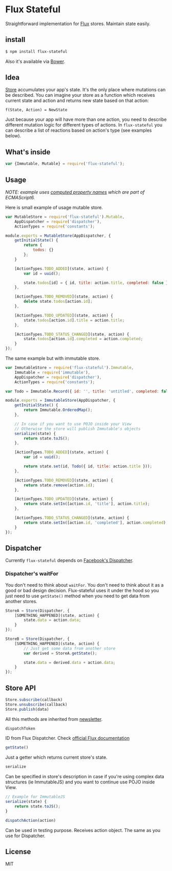 # Flux Stateful

Straightforward implementation for [Flux](https://facebook.github.io/flux/) stores. Maintain state easily.

## install

```bash
$ npm install flux-stateful
```

Also it's available via [Bower](http://bower.io).

## Idea

[Store](https://facebook.github.io/flux/docs/overview.html#stores) accumulates your app's state. It's the only place where mutations can be described. You can imagine your store as a function which receives current state and action and returns new state based on that action:

	f(State, Action) = NewState

Just because your app will have more than one action, you need to describe different mutation logic for different types of actions. In `flux-stateful` you can describe a list of reactions based on action's type (see examples below).

## What's inside

```javascript
var {Immutable, Mutable} = require('flux-stateful');
```

## Usage

*NOTE: example uses [computed property names](https://developer.mozilla.org/en-US/docs/Web/JavaScript/Reference/Operators/Object_initializer#Computed_property_names) which are part of ECMAScript6.*

Here is small example of usage mutable store.

```javascript
var MutableStore = require('flux-stateful').Mutable,
	AppDispatcher = require('dispatcher'),
	ActionTypes = require('constants');

module.exports = MutableStore(AppDispatcher, {
	getInitialState() {
		return {
			todos: {}
		};
	}

	[ActionTypes.TODO_ADDED](state, action) {
		var id = uuid();

		state.todos[id] = { id, title: action.title, completed: false };
	},

	[ActionTypes.TODO_REMOVED](state, action) {
		delete state.todos[action.id];
	},

	[ActionTypes.TODO_UPDATED](state, action) {
		state.todos[action.id].title = action.title;
	},

	[ActionTypes.TODO_STATUS_CHANGED](state, action) {
		state.todos[action.id].completed = action.completed;
	}
});
```

The same example but with immutable store.

```javascript
var ImmutableStore = require('flux-stateful').Immutable,
	Immutable = require('immutable'),
	AppDispatcher = require('dispatcher'),
	ActionTypes = require('constants');

var Todo = Immutable.Record({ id: '', title: 'untitled', completed: false });

module.exports = ImmutableStore(AppDispatcher, {
	getInitialState() {
		return Immutable.OrderedMap();
	},

	// In case if you want to use POJO inside your View
	// Otherwise the store will publish Immutable's objects
	serialize(state) {
		return state.toJS();
	},

	[ActionTypes.TODO_ADDED](state, action) {
		var id = uuid();

		return state.set(id, Todo({ id, title: action.title }));
	},

	[ActionTypes.TODO_REMOVED](state, action) {
		return state.remove(action.id);
	},

	[ActionTypes.TODO_UPDATED](state, action) {
		return state.setIn([action.id, 'title'], action.title);
	},

	[ActionTypes.TODO_STATUS_CHANGED](state, action) {
		return state.setIn([action.id, 'completed'], action.completed);
	}
});
```

## Dispatcher

Currently `flux-stateful` depends on [Facebook's Dispatcher](https://facebook.github.io/flux/docs/dispatcher.html).

### Dispatcher's waitFor

You don't need to think about `waitFor`. You don't need to think about it as a good or bad design decision. Flux-stateful uses it under the hood so you just need to use `getState()` method when you need to get data from another stores.

```javascript
StoreA = Store(Dispatcher, {
	[SOMETHING_HAPPENED](state, action) {
		state.data = action.data;
	}
});
```

```javascript
StoreB = Store(Dispatcher, {
	[SOMETHING_HAPPENED](state, action) {
		// Just get some data from another store
		var derived = StoreA.getState();

		state.data = derived.data + action.data;
	}
});
```

## Store API

```javascript
Store.subscribe(callback)
Store.unsubscribe(callback)
Store.publish(data)
```

All this methods are inherited from [newsletter](https://github.com/alexeyraspopov/newsletter).

```javascript
dispatchToken
```

ID from Flux Dispatcher. Check [official Flux documentation](https://facebook.github.io/flux/docs/dispatcher.html)

```javascript
getState()
```

Just a getter which returns current store's state.

```javascript
serialize
```

Can be specified in store's description in case if you're using complex data structures (ie ImmutableJS) and you want to continue use POJO inside View.

```javascript
// Example for ImmutableJS
serialize(state) {
	return state.toJS();
}
```

```javascript
dispatchAction(action)
```

Can be used in testing purpose. Receives action object. The same as you use for Dispatcher.

## License

MIT
